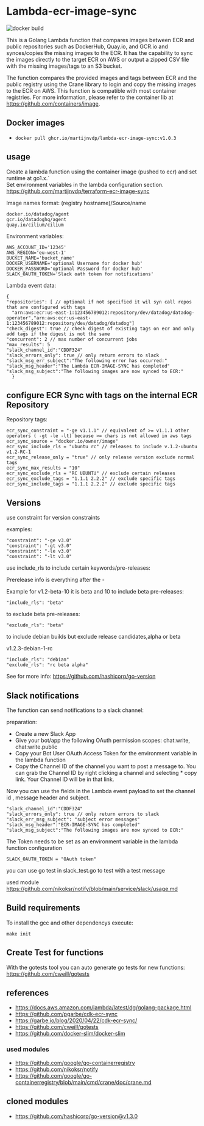 # Lambda-ecr-image-sync
![docker build](https://github.com/martijnvdp/lambda-ecr-image-sync/actions/workflows/release-docker-slim.yml/badge.svg)

This is a Golang Lambda function that compares images between ECR and public repositories such as DockerHub, Quay.io, and GCR.io and synces/copies the missing images to the ECR. It has the capability to sync the images directly to the target ECR on AWS or output a zipped CSV file with the missing images/tags to an S3 bucket.

The function compares the provided images and tags between ECR and the public registry using the Crane library to login and copy the missing images to the ECR on AWS. 
This function is compatible with most container registries. For more information, please refer to the container lib at https://github.com/containers/image.

## Docker images

- `docker pull ghcr.io/martijnvdp/lambda-ecr-image-sync:v1.0.3`

## usage

Create a lambda function using the container image (pushed to ecr) and set runtime at go1.x.`\
Set environment variables in the lambda configuration section. \
https://github.com/martijnvdp/terraform-ecr-image-sync

Image names format:
(registry hostname)/Source/name

```hcl
docker.io/datadog/agent
gcr.io/datadoghq/agent
quay.io/cilium/cilium
```

Environment variables:

```hcl
AWS_ACCOUNT_ID='12345'
AWS_REGION='eu-west-1'
BUCKET_NAME='bucket_name'
DOCKER_USERNAME='optional Username for docker hub'
DOCKER_PASSWORD='optional Password for docker hub'
SLACK_OAUTH_TOKEN='Slack oath token for notifications'
```

Lambda event data:

```hcl
{
"repositories": [ // optional if not specified it wil syn call repos that are configured with tags
  "arn:aws:ecr:us-east-1:123456789012:repository/dev/datadog/datadog-operator","arn:aws:ecr:us-east-1:123456789012:repository/dev/datadog/datadog"]
"check_digest": true // check digest of existing tags on ecr and only add tags if the digest is not the same
"concurrent": 2 // max number of concurrent jobs
"max_results": 5
"slack_channel_id":"CDDF324"
"slack_errors_only": true // only return errors to slack
"slack_msg_err_subject":"The following error has occurred:"
"slack_msg_header":"The Lambda ECR-IMAGE-SYNC has completed"
"slack_msg_subject":"The following images are now synced to ECR:"
  }
```

## configure ECR Sync with tags on the internal ECR Repository
Repository tags:
```
ecr_sync_constraint = "-ge v1.1.1" // equivalent of >= v1.1.1 other operators ( -gt -le -lt) because >= chars is not allowed in aws tags
ecr_sync_source = "docker.io/owner/image"
ecr_sync_include_rls = "ubuntu rc" // releases to include v.1.2-ubuntu v1.2-RC-1
ecr_sync_release_only = "true" // only release version exclude normal tags
ecr_sync_max_results = "10"
ecr_sync_exclude_rls = "RC UBUNTU" // exclude certain releases 
ecr_sync_exclude_tags = "1.1.1 2.2.2" // exclude specific tags
ecr_sync_include_tags = "1.1.1 2.2.2" // exclude specific tags
```
## Versions 

use constraint for version constraints 

examples:
```hcl
"constraint": "-ge v3.0"
"constraint": "-gt v3.0"
"constraint": "-le v3.0"
"constraint": "-lt v3.0"

```

use include_rls to include certain keywords/pre-releases:

Prerelease info is everything after the -

Example for v1.2-beta-10 it is beta and 10
to include beta pre-releases: 

```hcl
"include_rls": "beta"
```
to exclude beta pre-releases: 

```hcl
"exclude_rls": "beta"
```

to include debian builds but exclude release candidates,alpha or beta 

v1.2.3-debian-1-rc

```hcl
"include_rls": "debian"
"exclude_rls": "rc beta alpha"
```

See for more info:
https://github.com/hashicorp/go-version

## Slack notifications

The function can send notifications to a slack channel:

preparation:
* Create a new Slack App
* Give your bot/app the following OAuth permission scopes: chat:write, chat:write.public
* Copy your Bot User OAuth Access Token for the environment variable in the lambda function
* Copy the Channel ID of the channel you want to post a message to. You can grab the Channel ID by right clicking a channel and selecting * copy link. Your Channel ID will be in that link.

Now you can use the fields in the Lambda event payload to set the channel id , message header and subject.

```hcl
"slack_channel_id":"CDDF324"
"slack_errors_only": true // only return errors to slack
"slack_err_msg_subject": "subject error messages"
"slack_msg_header":"ECR-IMAGE-SYNC has completed"
"slack_msg_subject":"The following images are now synced to ECR:"
```

The Token needs to be set as an environment variable in the lambda function configuration
```hcl
SLACK_OAUTH_TOKEN = "OAuth token"
```
you can use go test in slack_test.go to test with a test message

used module https://github.com/nikoksr/notify/blob/main/service/slack/usage.md

## Build requirements

To install the gcc and other dependencys execute:

```
make init

```

## Create Test for functions
With the gotests tool you can auto generate go tests for new functions:
https://github.com/cweill/gotests


## references
* https://docs.aws.amazon.com/lambda/latest/dg/golang-package.html
* https://github.com/pgarbe/cdk-ecr-sync
* https://garbe.io/blog/2020/04/22/cdk-ecr-sync/
* https://github.com/cweill/gotests 
* https://github.com/docker-slim/docker-slim

### used modules
* https://github.com/google/go-containerregistry
* https://github.com/nikoksr/notify
* https://github.com/google/go-containerregistry/blob/main/cmd/crane/doc/crane.md

## cloned modules
* https://github.com/hashicorp/go-version@v1.3.0
